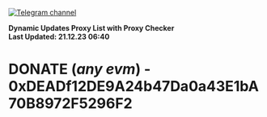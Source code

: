 [![Telegram channel](https://img.shields.io/endpoint?url=https://runkit.io/damiankrawczyk/telegram-badge/branches/master?url=https://t.me/n4z4v0d)](https://t.me/n4z4v0d) 

**Dynamic Updates Proxy List with Proxy Checker**  
**Last Updated: 21.12.23 06:40**

# DONATE (_any evm_) - 0xDEADf12DE9A24b47Da0a43E1bA70B8972F5296F2

